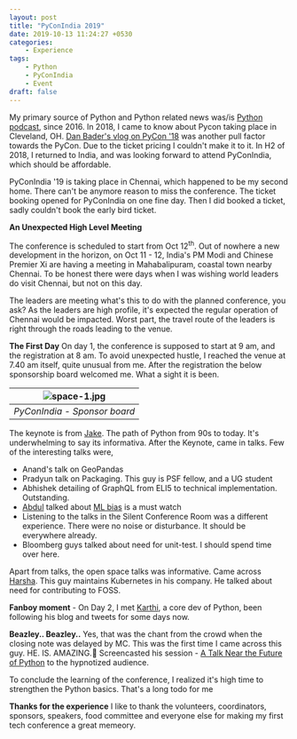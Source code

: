 ```yaml
---
layout: post
title: "PyConIndia 2019"
date: 2019-10-13 11:24:27 +0530
categories:
    - Experience
tags:
    - Python
    - PyConIndia
    - Event
draft: false
---
```


[comment]: <> (How do you got to know about pycon )
My primary source of Python and Python related news was/is [Python podcast](https://talkpython.fm), since 2016. In 2018, I came to know about Pycon taking place in Cleveland, OH. [Dan Bader's vlog on PyCon '18](https://www.youtube.com/watch?v=zDVlqeOT2XY&list=PLP8GkvaIxJP281FqVlJBgHGyMRvP9NtYN) was another pull factor towards the PyCon. Due to the ticket pricing I couldn't make it to it. In H2 of 2018, I returned to India, and was looking forward to attend PyConIndia, which should be affordable.

[comment]: <> (Ticket booking)
PyConIndia '19 is taking place in Chennai, which happened to be my second home. There can't be anymore reason to miss the conference. The ticket booking opened for PyConIndia on one fine day. Then I did booked a ticket, sadly couldn't book the early bird ticket.

[comment]: <> (Modi - Xi meeting)
**An Unexpected High Level Meeting**

The conference is scheduled to start from Oct 12<sup>th</sup>. Out of nowhere a new development in the horizon, on Oct 11 - 12, India's PM Modi and Chinese Premier Xi are having a meeting in Mahabalipuram, coastal town nearby Chennai. To be honest there were days when I was wishing world leaders do visit Chennai, but not on this day.

The leaders are meeting what's this to do with the planned conference, you ask? As the leaders are high profile, it's expected the regular operation of Chennai would be impacted. Worst part, the travel route of the leaders is right through the roads leading to the venue.

[comment]: <> (First day )
**The First Day**
On day 1, the conference is supposed to start at 9 am, and the registration at 8 am. To avoid unexpected hustle, I reached the venue at 7.40 am itself, quite unusual from me. After the registration the below sponsorship board welcomed me. What a sight it is been.

| ![space-1.jpg](https://github.com/dheepakg/dheepakg.github.io/blob/main/assets/images/MVIMG_20191012_141812.jpg?raw=true) |
| :-------------------------------------------------------------------------------------------------------------------: |
|                                             _PyConIndia - Sponsor board_                                              |

[comment]: <> (Talks - keynote, comunity, manikandan, Harsha, Jaisingh, Digital Domain, Maho Jose institute)
The keynote is from [Jake](https://twitter.com/jakevdp?lang=en). The path of Python from 90s to today. It's underwhelming to say its informativa. After the Keynote, came in talks. Few of the interesting talks were,

- Anand's talk on GeoPandas
- Pradyun talk on Packaging. This guy is PSF fellow, and a UG student
- Abhishek detailing of GraphQL from ELI5 to technical implementation. Outstanding.
- [Abdul](https://datascienceplus.com/author/abdulmajed-raja/) talked about [ML bias](https://www.youtube.com/watch?v=SdbyH-Z98vA&feature=youtu.be) is a must watch
- Listening to the talks in the Silent Conference Room was a different experience. There were no noise or disturbance. It should be everywhere already.
- Bloomberg guys talked about need for unit-test. I should spend time over here.

Apart from talks, the open space talks was informative. Came across [Harsha](https://twitter.com/NeerDoseMonster). This guy maintains Kubernetes in his company. He talked about need for contributing to FOSS.

[comment]: <> (Day 2, tirkarthi, David Beasley, more talks)
**Fanboy moment** - On Day 2, I met [Karthi](https://twitter.com/tirkarthi), a core dev of Python, been following his blog and tweets for some days now.

**Beazley.. Beazley..**
Yes, that was the chant from the crowd when the closing note was delayed by MC. This was the first time I came across this guy. HE. IS. AMAZING.:clap: Screencasted his session - [A Talk Near the Future of Python](https://www.youtube.com/watch?v=r-A78RgMhZU) to the hypnotized audience.

[comment]: <> (Experience, todo, see you next time)

To conclude the learning of the conference, I realized it's high time to strengthen the Python basics. That's a long todo for me

[comment]: <> (What you learnt GraphQL, DL, startups in India, so many programers )

**Thanks for the experience**
I like to thank the volunteers, coordinators, sponsors, speakers, food committee and everyone else for making my first tech conference a great memeory.
